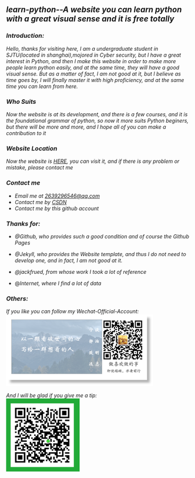 ## *learn-python--A website you can learn python with a great visual sense and it is free totally*

### *Introduction:*

*Hello, thanks for visiting here, I am a undergraduate student in SJTU(located in shanghai),mojored in  Cyber security, but I have a great interest in Python, and then I make this website in order to make more people learn python easily, and at the same time, they will have a good visual sense. But as a matter of fact, I am not good at it, but I believe as time goes by, I will finally master it with high proficiency, and at the same time you can learn from here.*

### *Who Suits*

*Now the website is at its development, and there is a few courses, and it is the foundational grammar of python, so now it more suits Python beginers, but there will be more and more, and I hope all of you can make a contribution to it*

### *Website Location*
*Now the website is  [HERE](https://cyberist-coder.github.io/learn-python/), you can visit it, and if there is any problem or mistake, please contact me*

### *Contact me*
- *Email me at 2639296546@qq.com*
- *Contact me by [CSDN](https://blog.csdn.net/weixin_44676081)*
- *Contact me by this github account*

### *Thanks for:*
- *@Github, who provides such a good condition and of course the Github Pages*

- *@Jekyll, who provides the Website template, and thus I do not need to develop one, and in fact, I am not good at it.*

- *@jackfrued, from whose work I took a lot of reference*

- @*Internet, where I find a lot of data*


### *Others:*
<div align="left">
  <i>If you like you can follow my Wechat-Official-Account:</i>
  <br/>
  
<img src="./Insert-Img/wechat-logo.png" width="400" />
  </div>
  <div align="left">
  
<i>And I will be glad if you give me a tip:</i>
  <br/>
<img src="./Insert-Img/payment.png"  width="200"/>
  </div>
